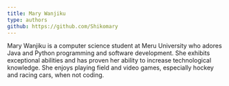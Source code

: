 ```yaml
---
title: Mary Wanjiku
type: authors
github: https://github.com/Shikomary
---
```

Mary Wanjiku is a computer science student at Meru University who adores Java and Python programming and software development. She exhibits exceptional abilities and has proven her ability to increase technological knowledge. She enjoys playing field and video games, especially hockey and racing cars, when not coding.
